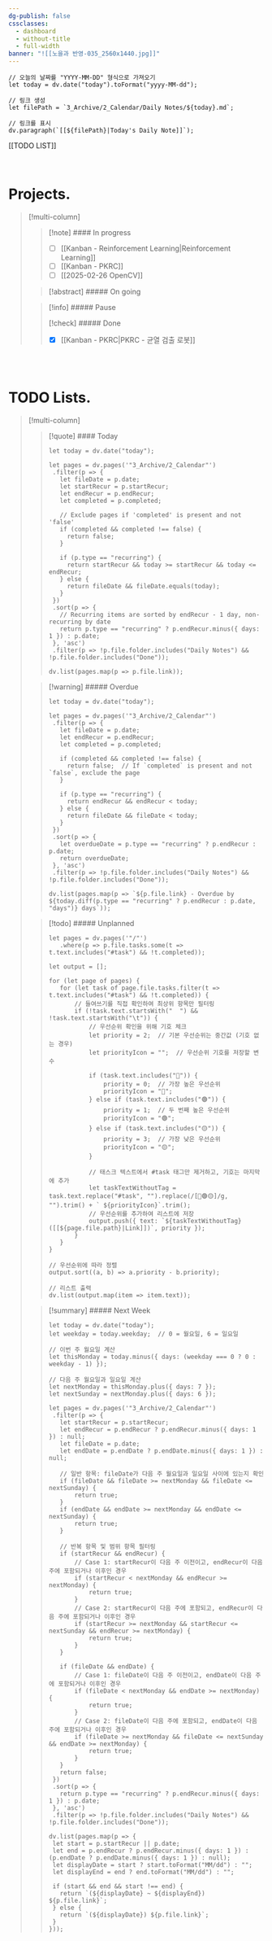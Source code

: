 ```yaml
---
dg-publish: false
cssclasses:
  - dashboard
  - without-title
  - full-width
banner: "![[노을과 반영-035_2560x1440.jpg]]"
---
```


```dataviewjs
// 오늘의 날짜를 "YYYY-MM-DD" 형식으로 가져오기
let today = dv.date("today").toFormat("yyyy-MM-dd");

// 링크 생성
let filePath = `3_Archive/2_Calendar/Daily Notes/${today}.md`;

// 링크를 표시
dv.paragraph(`[[${filePath}|Today's Daily Note]]`);

```

[[TODO LIST]]

<br>

# Projects.
>[!multi-column]
>>[!note] #### In progress
>>- [ ] [[Kanban - Reinforcement Learning|Reinforcement Learning]]
>>- [ ] [[Kanban - PKRC]]
>>- [ ] [[2025-02-26 OpenCV]]
>
>>[!abstract] ##### On going
>>
>
>>[!info] ##### Pause
>>
>>[!check] ##### Done
>>- [x] [[Kanban - PKRC|PKRC - 균열 검출 로봇]]
>>

<br><br>

# TODO Lists.
>[!multi-column]
>>[!quote] #### Today
>>```dataviewjs
>>let today = dv.date("today");
>>
>>let pages = dv.pages('"3_Archive/2_Calendar"')
>>  .filter(p => {
>>    let fileDate = p.date;
>>    let startRecur = p.startRecur;
>>    let endRecur = p.endRecur;
>>    let completed = p.completed;
>>
>>    // Exclude pages if 'completed' is present and not 'false'
>>    if (completed && completed !== false) {
>>      return false;
>>    }
>>
>>    if (p.type == "recurring") {
>>      return startRecur && today >= startRecur && today <= endRecur;
>>    } else {
>>      return fileDate && fileDate.equals(today);
>>    }
>>  })
>>  .sort(p => {
>>    // Recurring items are sorted by endRecur - 1 day, non-recurring by date
>>    return p.type == "recurring" ? p.endRecur.minus({ days: 1 }) : p.date;
>>  }, 'asc')
>>  .filter(p => !p.file.folder.includes("Daily Notes") && !p.file.folder.includes("Done"));
>>
>>dv.list(pages.map(p => p.file.link));
>>
>>```
>
>>[!warning] ##### Overdue
>>```dataviewjs
>>let today = dv.date("today");
>>
>>let pages = dv.pages('"3_Archive/2_Calendar"')
>>  .filter(p => {
>>    let fileDate = p.date;
>>    let endRecur = p.endRecur;
>>    let completed = p.completed;
>>    
>>    if (completed && completed !== false) {
>>      return false;  // If `completed` is present and not `false`, exclude the page
>>    }
>>
>>    if (p.type == "recurring") {
>>      return endRecur && endRecur < today;
>>    } else {
>>      return fileDate && fileDate < today;
>>    }
>>  })
>>  .sort(p => {
>>    let overdueDate = p.type == "recurring" ? p.endRecur : p.date;
>>    return overdueDate;
>>  }, 'asc')
>>  .filter(p => !p.file.folder.includes("Daily Notes") && !p.file.folder.includes("Done"));
>>
>>dv.list(pages.map(p => `${p.file.link} - Overdue by ${today.diff(p.type == "recurring" ? p.endRecur : p.date, "days")} days`));
>>
>>```
>
>>[!todo] ##### Unplanned
>>```dataviewjs
>>let pages = dv.pages('"/"')
>>    .where(p => p.file.tasks.some(t => t.text.includes("#task") && !t.completed));
>>
>>let output = [];
>>
>>for (let page of pages) {
>>    for (let task of page.file.tasks.filter(t => t.text.includes("#task") && !t.completed)) {
>>        // 들여쓰기를 직접 확인하여 최상위 항목만 필터링
>>        if (!task.text.startsWith("  ") && !task.text.startsWith("\t")) { 
>>            // 우선순위 확인을 위해 기호 체크
>>            let priority = 2;  // 기본 우선순위는 중간값 (기호 없는 경우)
>>            let priorityIcon = "";  // 우선순위 기호를 저장할 변수
>>
>>            if (task.text.includes("🔴")) {
>>                priority = 0;  // 가장 높은 우선순위
>>                priorityIcon = "🔴";
>>            } else if (task.text.includes("🟢")) {
>>                priority = 1;  // 두 번째 높은 우선순위
>>                priorityIcon = "🟢";
>>            } else if (task.text.includes("🟡")) {
>>                priority = 3;  // 가장 낮은 우선순위
>>                priorityIcon = "🟡";
>>            }
>>
>>            // 태스크 텍스트에서 #task 태그만 제거하고, 기호는 마지막에 추가
>>            let taskTextWithoutTag = task.text.replace("#task", "").replace(/[🔴🟢🟡]/g, "").trim() + ` ${priorityIcon}`.trim();
>>            // 우선순위를 추가하여 리스트에 저장
>>            output.push({ text: `${taskTextWithoutTag} ([[${page.file.path}|Link]])`, priority });
>>        }
>>    }
>>}
>>
>>// 우선순위에 따라 정렬
>>output.sort((a, b) => a.priority - b.priority);
>>
>>// 리스트 출력
>>dv.list(output.map(item => item.text));
>>
>>```
>
>>[!summary] ##### Next Week
>>```dataviewjs
>>let today = dv.date("today");
>>let weekday = today.weekday;  // 0 = 월요일, 6 = 일요일
>>
>>// 이번 주 월요일 계산
>>let thisMonday = today.minus({ days: (weekday === 0 ? 0 : weekday - 1) });
>>
>>// 다음 주 월요일과 일요일 계산
>>let nextMonday = thisMonday.plus({ days: 7 });
>>let nextSunday = nextMonday.plus({ days: 6 });
>>
>>let pages = dv.pages('"3_Archive/2_Calendar"')
>>  .filter(p => {
>>    let startRecur = p.startRecur;
>>    let endRecur = p.endRecur ? p.endRecur.minus({ days: 1 }) : null;
>>    let fileDate = p.date;
>>    let endDate = p.endDate ? p.endDate.minus({ days: 1 }) : null;
>>
>>    // 일반 항목: fileDate가 다음 주 월요일과 일요일 사이에 있는지 확인
>>    if (fileDate && fileDate >= nextMonday && fileDate <= nextSunday) {
>>        return true;
>>    }
>>    if (endDate && endDate >= nextMonday && endDate <= nextSunday) {
>>        return true;
>>    }
>>
>>    // 반복 항목 및 범위 항목 필터링
>>    if (startRecur && endRecur) {
>>        // Case 1: startRecur이 다음 주 이전이고, endRecur이 다음 주에 포함되거나 이후인 경우
>>        if (startRecur < nextMonday && endRecur >= nextMonday) {
>>            return true;
>>        }
>>        // Case 2: startRecur이 다음 주에 포함되고, endRecur이 다음 주에 포함되거나 이후인 경우
>>        if (startRecur >= nextMonday && startRecur <= nextSunday && endRecur >= nextMonday) {
>>            return true;
>>        }
>>    }
>>    
>>    if (fileDate && endDate) {
>>        // Case 1: fileDate이 다음 주 이전이고, endDate이 다음 주에 포함되거나 이후인 경우
>>        if (fileDate < nextMonday && endDate >= nextMonday) {
>>            return true;
>>        }
>>        // Case 2: fileDate이 다음 주에 포함되고, endDate이 다음 주에 포함되거나 이후인 경우
>>        if (fileDate >= nextMonday && fileDate <= nextSunday && endDate >= nextMonday) {
>>            return true;
>>        }
>>    }
>>    return false;
>>  })
>>  .sort(p => {
>>    return p.type == "recurring" ? p.endRecur.minus({ days: 1 }) : p.date;
>>  }, 'asc')
>>  .filter(p => !p.file.folder.includes("Daily Notes") && !p.file.folder.includes("Done"));
>>
>>dv.list(pages.map(p => {
>>  let start = p.startRecur || p.date;
>>  let end = p.endRecur ? p.endRecur.minus({ days: 1 }) : (p.endDate ? p.endDate.minus({ days: 1 }) : null);
>>  let displayDate = start ? start.toFormat("MM/dd") : "";
>>  let displayEnd = end ? end.toFormat("MM/dd") : "";
>>  
>>  if (start && end && start !== end) {
>>    return `(${displayDate} ~ ${displayEnd}) ${p.file.link}`;
>>  } else {
>>    return `(${displayDate}) ${p.file.link}`;
>>  }
>>}));
>>
>>```

<br><br>

